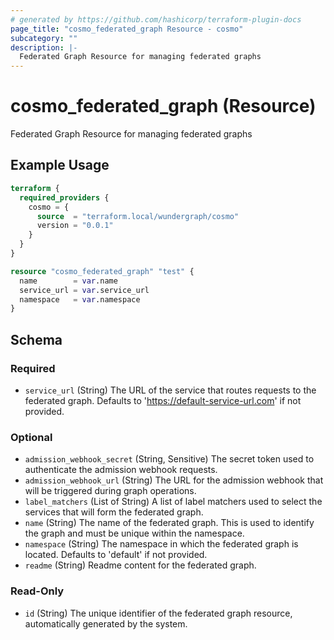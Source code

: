 ```yaml
---
# generated by https://github.com/hashicorp/terraform-plugin-docs
page_title: "cosmo_federated_graph Resource - cosmo"
subcategory: ""
description: |-
  Federated Graph Resource for managing federated graphs
---
```


# cosmo_federated_graph (Resource)

Federated Graph Resource for managing federated graphs

## Example Usage

```terraform
terraform {
  required_providers {
    cosmo = {
      source  = "terraform.local/wundergraph/cosmo"
      version = "0.0.1"
    }
  }
}

resource "cosmo_federated_graph" "test" {
  name        = var.name
  service_url = var.service_url
  namespace   = var.namespace
}
```

<!-- schema generated by tfplugindocs -->
## Schema

### Required

- `service_url` (String) The URL of the service that routes requests to the federated graph. Defaults to 'https://default-service-url.com' if not provided.

### Optional

- `admission_webhook_secret` (String, Sensitive) The secret token used to authenticate the admission webhook requests.
- `admission_webhook_url` (String) The URL for the admission webhook that will be triggered during graph operations.
- `label_matchers` (List of String) A list of label matchers used to select the services that will form the federated graph.
- `name` (String) The name of the federated graph. This is used to identify the graph and must be unique within the namespace.
- `namespace` (String) The namespace in which the federated graph is located. Defaults to 'default' if not provided.
- `readme` (String) Readme content for the federated graph.

### Read-Only

- `id` (String) The unique identifier of the federated graph resource, automatically generated by the system.
